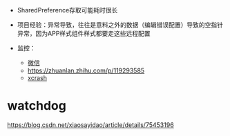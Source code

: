 - SharedPreference存取可能耗时很长

- 项目经验：异常导致，往往是意料之外的数据（编辑错误配置）导致的空指针异常，因为APP样式组件样式都要走这些远程配置
- 监控：
   - [微信](https://cloud.tencent.com/developer/article/1848945)
   - https://zhuanlan.zhihu.com/p/119293585
   - [xcrash](https://juejin.cn/post/6991356414069309477)


# watchdog
https://blog.csdn.net/xiaosayidao/article/details/75453196